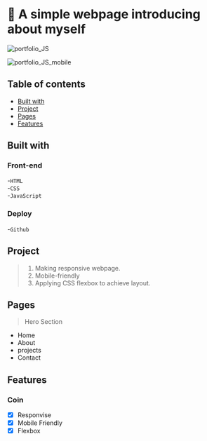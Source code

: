 # 📜 A simple webpage introducing about myself

![portfolio_JS](https://github.com/borat55/portfolio_JS/assets/86196159/e6b124bb-ea77-4cd2-9477-5061ed7f1d97)

![portfolio_JS_mobile](https://github.com/borat55/portfolio_JS/assets/86196159/03795396-e978-4e4e-8d78-5540b954a983)


## Table of contents

- [Built with](#built-with)
- [Project](#project)
- [Pages](#pages)
- [Features](#features)

## Built with

### Front-end

-`HTML`<br /> -`CSS`<br /> -`JavaScript`<br />

### Deploy

-`Github`

## Project

> 1. Making responsive webpage.
> 2. Mobile-friendly
> 3. Applying CSS flexbox to achieve layout.

## Pages

> Hero Section

- Home
- About
- projects
- Contact

## Features

### Coin

- [x] Responvise
- [x] Mobile Friendly
- [x] Flexbox
